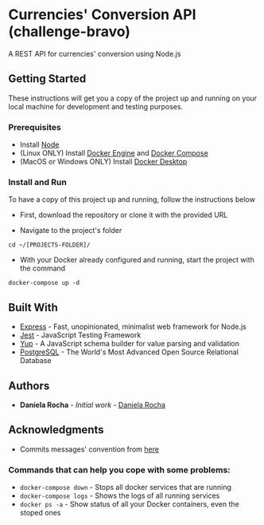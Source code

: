 # Currencies' Conversion API (challenge-bravo)

A REST API for currencies' conversion using Node.js

## Getting Started

These instructions will get you a copy of the project up and running on your local machine for development and testing purposes.

### Prerequisites

- Install [Node](https://nodejs.org/en/)
- (Linux ONLY) Install [Docker Engine](https://docs.docker.com/engine/install/#server) and [Docker Compose](https://docs.docker.com/compose/install/#install-compose)
- (MacOS or Windows ONLY) Install [Docker Desktop](https://docs.docker.com/desktop/)

### Install and Run

To have a copy of this project up and running, follow the instructions below

- First, download the repository or clone it with the provided URL

- Navigate to the project's folder

```cd ~/[PROJECTS-FOLDER]/```

- With your Docker already configured and running, start the project with the command

```docker-compose up -d```

## Built With

- [Express](https://expressjs.com/) - Fast, unopinionated, minimalist web framework for Node.js
- [Jest](https://jestjs.io/) - JavaScript Testing Framework
- [Yup](https://github.com/jquense/yup) - A JavaScript schema builder for value parsing and validation
- [PostgreSQL](https://www.postgresql.org/) - The World's Most Advanced Open Source Relational Database

## Authors

- **Daniela Rocha** - _Initial work_ - [Daniela Rocha](https://github.com/danirocha)

## Acknowledgments

- Commits messages' convention from [here](https://github.com/pvdlg/conventional-commit-types)
<!-- - Add documentation link here -->

### Commands that can help you cope with some problems:
- `docker-compose down` - Stops all docker services that are running
- `docker-compose logs` - Shows the logs of all running services
- `docker ps -a` - Show status of all your Docker containers, even the stoped ones